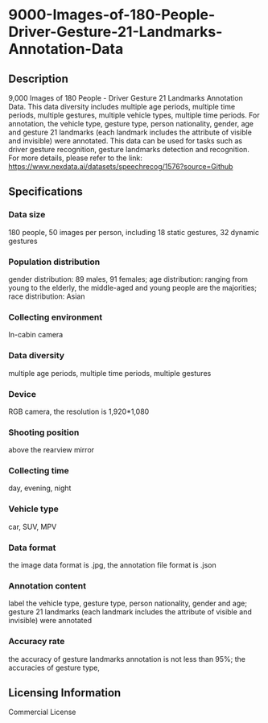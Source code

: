 # 9000-Images-of-180-People-Driver-Gesture-21-Landmarks-Annotation-Data

## Description
9,000 Images of 180 People - Driver Gesture 21 Landmarks Annotation Data. This data diversity includes multiple age periods, multiple time periods, multiple gestures, multiple vehicle types, multiple time periods. For annotation, the vehicle type, gesture type, person nationality, gender, age and gesture 21 landmarks (each landmark includes the attribute of visible and invisible) were annotated. This data can be used for tasks such as driver gesture recognition, gesture landmarks detection and recognition.
For more details, please refer to the link: https://www.nexdata.ai/datasets/speechrecog/1576?source=Github

## Specifications
### Data size
180 people, 50 images per person, including 18 static gestures, 32 dynamic gestures
### Population distribution
gender distribution: 89 males, 91 females; age distribution: ranging from young to the elderly, the middle-aged and young people are the majorities; race distribution: Asian
### Collecting environment
In-cabin camera
### Data diversity
multiple age periods, multiple time periods, multiple gestures
### Device
RGB camera, the resolution is 1,920*1,080
### Shooting position
above the rearview mirror
### Collecting time
day, evening, night
### Vehicle type
car, SUV, MPV
### Data format
the image data format is .jpg, the annotation file format is .json
### Annotation content
label the vehicle type, gesture type, person nationality, gender and age; gesture 21 landmarks (each landmark includes the attribute of visible and invisible) were annotated
### Accuracy rate
the accuracy of gesture landmarks annotation is not less than 95%; the accuracies of gesture type,
## Licensing Information
Commercial License























